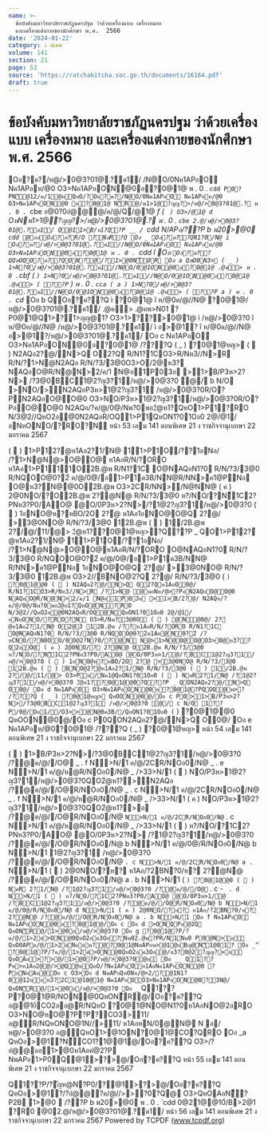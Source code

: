 ```yaml
---
name: >-
  ข้อบังคับมหาวิทยาลัยราชภัฏนครปฐม ว่าด้วยเครื่องแบบ เครื่องหมาย
  และเครื่องแต่งกายของนักศึกษา พ.ศ.  2566
date: '2024-01-22'
category: ง พิเศษ
volume: 141
section: 21
page: 53
source: 'https://ratchakitcha.soc.go.th/documents/16164.pdf'
draft: true
---
```


# ข้อบังคับมหาวิทยาลัยราชภัฏนครปฐม ว่าด้วยเครื่องแบบ เครื่องหมาย และเครื่องแต่งกายของนักศึกษา พ.ศ.  2566

Oอ?ค?/ห@/>0@3?01@.?ค1/ /N@O/0Nค1APอO Nค1APอห/@0 O3>Nค1APอON@0อ?0@1@ พ . 0 . `cdd P0?PN็@12/ค/1ํ@หQหO/?Oอ?ค?/N@O/0Nค1APอO Nค1APอห/@0 O3>Nค1APอON@0 อ?0@1@ N็R@/พ1>1@?ญญ?>/ห@/>0@3?01@.? พ . 0 . `cbe อ@0?0อํ@@@/ค/@/Q/@1@ _f ( ` ) O3>/@1@ d` OหNพ1>1@?ญญ?>/ห@/>0@3?01@.? พ . 0 . `cbe 2.@/ห@/>0@3?01@.?ค1/ Q@11>B/ค1?Q?P __ / `cdd N/APอ/??P b พ20>@0 `cdd @ออOอ?ค?R/O ?NอR?Q Oอ _ Oอ?ค??QN1?0/N@ ì Oอ?ค?/ห@/>0@3?01@.?ค1//N@O/0Nค1APอO Nค1APอห/@0 O3>Nค1APอON@0อ?0@1@ พ . 0 . `cdd î Oอ ` Oอ?ค??QQหOQO?ค??QON?@/?1>@0N็OR Oอ a QหO0N3> ( _ ) 1>N?0/ห@/>0@3?01@.?ค1//N@O/0@1ON@0อ?0@1@ .@ค> พ . 0 . `cbf ( ` ) 1>N?0/ห@/>0@3?01@.?ค1//N@O/0@1ON@0อ?0@1@ .@ค> ( ??P ` ) พ . 0 . `cca ( a ) 1>N?0/ห@/>0@3?01@.?ค1//N@O/0@1ON@0อ?0@1@ .@ค> ( ??P a ) พ . 0 . `cd_ Oอ b QOอ?ค??Q ì ?0@1@ î ห/@0ค/@//N@ ?0@1@/ห@/>0@3?01@.?ค1/ .@ค> .@คพ>N01 ?P0@1@Q1>?1>ญญ@1? O3>1>??>0@1@ ì /ห@/>0@3?0 î ห/@0ค/@//N@ /ห@/>0@3?01@.?ค1/ ì อ>@1? î ห/@0ค/@//N@ อ>@1?/ห@/>0@3?01@.?ค1/ Oอ c Nค1APอO O3>Nค1APอON@0อ?0@1@ /???Q ( _ ) ?0@1@หญ> (  ) N2AQอ2?@/N>Q O2?Q R/N1?1CO3>R/Nห3//N>R R/N/?1>N๋@N2AQอ R/N/?3/3@0O3>O/2@ห3? NAQอO@R/N@N>2/ค/1 N@อ1P03อ >1>B/P3ห>2?N> /?3@0BC1@2?ญ3?1์/ห@/>0@3?0 ํ@/ b N/O >NO/>N2AQอP3ห>1@2?ญ3?1์ /ห@/>0@3?0R/O?PN2AQอO@O@0 O3>NO/P3ห>1@2?ญ3?1์/ห@/>0@3?0R/O?PอO@O@0 N2AQอ/?ค/@/0@/Nพ?0พอ2ํ@ห1?QหO1>P1?RO N/3@2//QหO2อ@0N2AQอR/OQ1>P1QหON1?01Oอ0 2@/@1/อNหONO/?RO?N หน้า 53 เลม 141 ตอนพิเศษ 21 ง ราชกิจจานุเบกษา 22 มกราคม 2567

(  ) 1>P12?ํ@ห1Aอ2?1/N@ 11>P1O/??1อNอ/ /?1>N๋@N@>O@O@ ห1AอR/N/?ORO ห1Aอ1>P111O2B.@พ R/N1?1C O@NAQอN1?0 R/N/?3/3@0 R/NQOO@0?2์ ค/@/0@/อ1>P1ค3B/NN@R/NN>ค1@PNอ O@ห3?N@้@0O2B.@พ O3>2CR/NN>/N@NN@ ( ค ) 2@0NO/?O2B.@พ 2?ํ@N@ R/N/?3/3@0 ห?/NO/?N็1C2?PNห3?P0/AO@ ํ@O/0P3ห>2?N>/?1@2?ญ3?1์/ห@/>0@3?0 (  ) 1อNO@ห?หBO/2O 2?ํ@ ห1Aอ1อNO@O@Q 2?@/ >3@0NO@ R/N/?3/3@0 12B.@พ (  ) 1/2B.@พ 2?/@/11/@> 2ํ@ห1??0@1@หญ>?Q??P _ QO1>P12?ํ@ห1Aอ2?1/N@ 11>P1O/??1อNอ/ /?1>N๋@N@>O@O@ห1AอR/N/?ORO O@NAQอN1?0 R/N/?3/3@0 R/NQOO@0?2์ ค/@/0@/อ1>P1ค3B/NN@ R/NN>ค1@PNอ 1อNO@O@Q 2?@/ >3@0NO@ R/N/?3/3@0 12B.@พ O3>2//BNO@2?Q 2?@/ R/N/?3/3@0 ( ` ) ?0@1@@0 (  ) N2AQอ2?@/N>Q O2?Qห1AอO0@/ R/N1?1CO3>R/Nห3//N>R /?1>N๋@ @พอNห/@>?PอN2AQอO@O@0 NAQอO@R/N@N>2/ค/1 N@อ1P03อ >1>B/2?@/ N2AQอ/?ค/@/0@/Nพ?0พอ2ํ@ห1?QหO@N?RO N/3@2//QหO2อ@0N2AQอR/OQ@NQหON1?01Oอ0 2@/@1/อNหONO/?RO?N O3>R/Nพ?3@0O (  ) @N@0@/ 2?ํ@ห1Aอ2?1/N@ O2@3 12B.@พ /??ห1AอR/N/?ORO R/N1?1C O@NAQอN1?0 R/N/?3/3@0 R/NQOO@0?2์ห1Aอ@N0?2์ /?หCNO/?N0OO/0O@2?N?0/?@N N@>1>N๋@O@O@O3>O@ห3??Q2อO@ ( ค ) 2@0NO/? 2?ํ@N@ O2B.@พ R/N/?3/3@0 ห?/NO/?N็1C2?PNห3?P0/AO@ ํ@O/0P3ห>1/ํ@/?BC1@2?ญ3?1์/ห@/>0@3?0 (  ) 1อNO@ห?หBO/2O 2?ํ@ >3@0NO@ R/N/?3/3@0 12B.@พ (  ) BNO@2?ํ@ห1Aอ2?1/N@ R/N/?3/3@0 (  ) 1/2B.@พ 2?/@/11/@> O3>Pห/Nค1@QหON1?01Oอ0 (  ) NคR2?1/N@ /?1@2?ญ3?1์/ห@/>0@3?0 2ํ@ห1??0@1@@0?Q??P _ QON2AQอ2?@/N>Q O0@/ Oอ d Nค1APอO O3>Nค1APอON@0อ?0@1@?PQOQ@พ>? /???Q ( _ ) ?0@1@หญ> QหOON@0@/Oอ c P0>1>B/P3ห>2?N>/?3@0BC1@2?ญ3?1์ /ห@/>0@3?0 ํ@/ c N/O 1??P/0@/Oอ1//O3>>@N@0ค3B//QหON1?01Oอ0 ( ` ) ?0@1@@0 QหOON@0@/Oอ c P0QON2AQอ2?@/N>Q O0@/ Oอ e Nค1APอห/@0?0@1@ /???Q ( _ ) ?0@1@หญ> หน้า 54 เลม 141 ตอนพิเศษ 21 ง ราชกิจจานุเบกษา 22 มกราคม 2567

(  ) 1>B/P3ห>2?N>/?3@0BC1@2?ญ3?1์/ห@/>0@3?0 /?@ค/@//O@ _ . f N>N/1 ค/@/2CR/NOอ0/N@ _ . e N>N/1 ค/@/ห@R/NOอ0/N@ _ />33>N/1 (  ) NO/P3ห>1@2?ญ3?1์/ห@/>0@3?0QO2ํ@ห1?>N2AQอ /?@ค/@//O@R/NOอ0/N@ _ . c N>N/1 ค/@/2CR/NOอ0/N@ _ . f N>N/1 ค/@/ห@R/NOอ0/N@ _ />33>N/1 ( ค ) NO/P3ห>1@2?ญ3?1์/ห@/>0@3?0QO2ํ@ห1?>อ /?@ค/@//O@R/NOอ0/N@ ` N>N/1 ค/@/2CR/NOอ0/N@ ` . c N>N/1 ค/@/ห@R/NOอ0/N@ _ />33>N/1 (  ) ห?/NO/?1C2?PNห3?P0/AO@ ํ@O/0P3ห>2?N> /?1@2?ญ3?1์/ห@/>0@3?0 /?@ค/@//O@R/NOอ0/N@ b N>N/1 ค/@/0@/R/NOอ0/N@ b N>N/1 1@2?ญ3?1์ /ห@/>0@3?0 /?@ค/@//O@R/NOอ0/N@ ` . c N>N/1 ค/@/2CR/NOอ0/N@ a . ` N>N/1 (  ) 2@0NO/?ห? ห1Aอ/?2BN?0/ห? 2?ํ@N@ /?@ค/@//O@R/NOอ0/N@ a . b N>N/1 ( ` ) ?0@1@@0 (  ) NคR 2?1/N@ /?1@2?ญ3?1์/ห@/>0@3?0 /?@ค/@//O@ ` . c - ` . d N>N/1 (  ) ห?/NO/?1C2?PNห3?P0/AO@ ํ@O/0P3ห>1/ํ@ /?BC1@2?ญ3?1์/ห@/>0@3?0 /?@ค/@//O@R/NOอ0/N@ b N>N/1 ค/@/0@/R/NOอ0/N@ d N>N/1 ( ค ) 2@0NO/?ห? ห1Aอ/?2BN?0/ห? 2?ํ@N@ /?@ค/@//O@R/NOอ0/N@ a . b N>N/1 Oอ f Nค1APอO Nค1APอON@0อ?0@1@@/Oอ c Oอ d >ONQPอ@2Q QหON็R@/1>@0อ/ห@/>0@3?0 Oอ g ?0@1@?P/?ค/@/1>2ค์>ON@0QหO2อค3Oอ?Nพ02.@พ?PR/N1Nพ0 P0ํ@N>อ QหO0APค/@/1>2ค์Nออพ?@?0@1@NพAPอพ>@1@อBญ@N็1@01? Oอ _^ ?0@1@?P/?ค/@/1>2ค์>ON@0QหO2อค3Oอ@/ห3?0@2?ญญ?>อ QหOAอ>?>@/1>@0?P/ห@/>0@3?0ํ@ห Oอ __ Q1??Pค>ห1Aอ2@@/>@Qํ@หQหO/?Nค1APอOห1AอNค1APอON@0 ?PอNหAอ@Oอ c O3>Oอ d NพAPอQหONห/@>2/?@1N1?0@12ออห3?2C1@10@1@ Nค1APอOO3>Nค1APอON@0?3N@/ QหON็R@/1>@0อ/ห@/>0@3?0 Oอ _` Q1??P?0@1@R/NON@0QหON็R@/Oอ?ค??Q อ@@10์CO2ออ@R/NQหO ?0@1@NO@N1?0ห1AอNO@2อRO O3>NO@หO@?P?P?CO3>11/อ@R/NQหONO@1N//>11/ ห1AอหN/0@N@ N อ/ห@/>0@3?0 อ@QหO1>@1ON?0@1@CO?QRO Oอ _a QหOอ>@1?N็CO1?1@@1@/Oอ?ค??Q O3>/?อํ@@ออ1>@0ห1Aอคํ@2?P NพAPอ1>P0์Q@1>?>@/Oอ?ค??Q หน้า 55 เลม 141 ตอนพิเศษ 21 ง ราชกิจจานุเบกษา 22 มกราคม 2567

Q1??P/?ัญห@N?P0/?@1>?>@/Oอ?ค??Q QหOอ>@1?/?อํ@@?ค/@//>>?0?Q@ O3>QหOAอN็?P2B 1>@0  /??P b พ20>@0 พ . 0 . `cdd 0@21@@10์/B>2@1 ?R0 @02.@/ห@/>0@3?01@.?ค1/ หน้า 56 เลม 141 ตอนพิเศษ 21 ง ราชกิจจานุเบกษา 22 มกราคม 2567 Powered by TCPDF (www.tcpdf.org)
